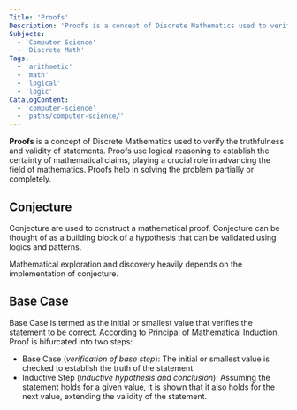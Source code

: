 ```yaml
---
Title: 'Proofs'
Description: 'Proofs is a concept of Discrete Mathematics used to verify the truthfulness and validity of statements using logical reasoning'
Subjects:
  - 'Computer Science'
  - 'Discrete Math'
Tags:
  - 'arithmetic'
  - 'math'
  - 'logical'
  - 'logic'
CatalogContent:
  - 'computer-science'
  - 'paths/computer-science/'
---
```


**Proofs** is a concept of Discrete Mathematics used to verify the truthfulness and validity of statements. Proofs use logical reasoning to establish the certainty of mathematical claims, playing a crucial role in advancing the field of mathematics. Proofs help in solving the problem partially or completely.

## Conjecture

Conjecture are used to construct a mathematical proof. Conjecture can be thought of as a building block of a hypothesis that can be validated using logics and patterns.

Mathematical exploration and discovery heavily depends on the implementation of conjecture.

## Base Case

Base Case is termed as the initial or smallest value that verifies the statement to be correct. According to Principal of Mathematical Induction, Proof is bifurcated into two steps:

- Base Case (_verification of base step_): The initial or smallest value is checked to establish the truth of the statement.
- Inductive Step (_inductive hypothesis and conclusion_): Assuming the statement holds for a given value, it is shown that it also holds for the next value, extending the validity of the statement.

